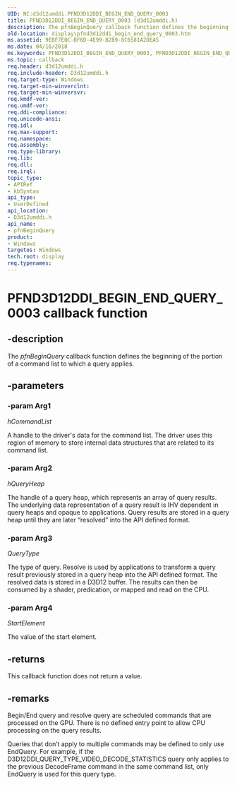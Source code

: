 ```yaml
---
UID: NC:d3d12umddi.PFND3D12DDI_BEGIN_END_QUERY_0003
title: PFND3D12DDI_BEGIN_END_QUERY_0003 (d3d12umddi.h)
description: The pfnBeginQuery callback function defines the beginning of the portion of a command list to which a query applies.
old-location: display\pfnd3d12ddi_begin_end_query_0003.htm
ms.assetid: 9EBF7E0C-BF6D-4E99-B289-8C6581A2DEA5
ms.date: 04/16/2018
ms.keywords: PFND3D12DDI_BEGIN_END_QUERY_0003, PFND3D12DDI_BEGIN_END_QUERY_0003 callback, d3d12umddi/pfnBeginQuery, display.pfnd3d12ddi_begin_end_query_0003, pfnBeginQuery, pfnBeginQuery callback function [Display Devices]
ms.topic: callback
req.header: d3d12umddi.h
req.include-header: D3d12umddi.h
req.target-type: Windows
req.target-min-winverclnt:
req.target-min-winversvr:
req.kmdf-ver:
req.umdf-ver:
req.ddi-compliance:
req.unicode-ansi:
req.idl:
req.max-support:
req.namespace:
req.assembly:
req.type-library:
req.lib:
req.dll:
req.irql:
topic_type:
- APIRef
- kbSyntax
api_type:
- UserDefined
api_location:
- D3d12umddi.h
api_name:
- pfnBeginQuery
product:
- Windows
targetos: Windows
tech.root: display
req.typenames:
---
```


# PFND3D12DDI_BEGIN_END_QUERY_0003 callback function


## -description


The <i>pfnBeginQuery</i> callback function defines the beginning of the portion of a command list to which a query applies.


## -parameters




### -param Arg1

*hCommandList*

A handle to the driver's data for the command list. The driver uses this region of memory to store internal data structures that are related to its command list.

### -param Arg2

*hQueryHeap*

The handle of a query heap, which represents an array of query results. The underlying data representation of a query result is IHV dependent in query heaps and opaque to applications.  Query results are stored in a query heap until they are later “resolved” into the API defined format.

### -param Arg3

*QueryType*

The type of query. Resolve is used by applications to transform a query result previously stored in a query heap into the API defined format.  The resolved data is stored in a D3D12 buffer.  The results can then be consumed by a shader, predication, or mapped and read on the CPU.

### -param Arg4

*StartElement*

The value of the start element.

## -returns



This callback function does not return a value.

## -remarks

Begin/End query and resolve query are scheduled commands that are processed on the GPU.  There is no defined entry point to allow CPU processing on the query results.

Queries that don’t apply to multiple commands may be defined to only use EndQuery.
For example, if the D3D12DDI_QUERY_TYPE_VIDEO_DECODE_STATISTICS query only applies to the previous DecodeFrame command in the same command list, only EndQuery is used for this query type.


